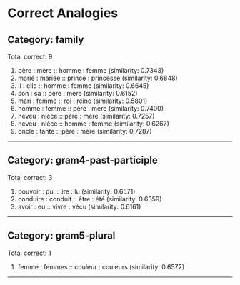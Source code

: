 # Correct Analogies

## Category: family
Total correct: 9

1. père : mère :: homme : femme (similarity: 0.7343)
2. marié : mariée :: prince : princesse (similarity: 0.6848)
3. il : elle :: homme : femme (similarity: 0.6645)
4. son : sa :: père : mère (similarity: 0.6152)
5. mari : femme :: roi : reine (similarity: 0.5801)
6. homme : femme :: père : mère (similarity: 0.7400)
7. neveu : nièce :: père : mère (similarity: 0.7257)
8. neveu : nièce :: homme : femme (similarity: 0.6267)
9. oncle : tante :: père : mère (similarity: 0.7287)

--------------------------------------------------

## Category: gram4-past-participle
Total correct: 3

1. pouvoir : pu :: lire : lu (similarity: 0.6571)
2. conduire : conduit :: être : été (similarity: 0.6359)
3. avoir : eu :: vivre : vécu (similarity: 0.6161)

--------------------------------------------------

## Category: gram5-plural
Total correct: 1

1. femme : femmes :: couleur : couleurs (similarity: 0.6572)

--------------------------------------------------

